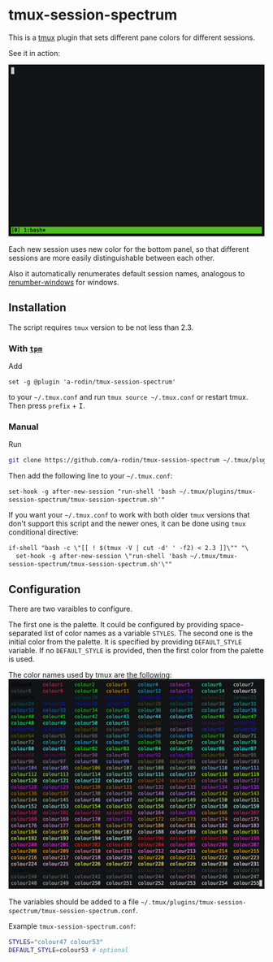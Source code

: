 # tmux-session-spectrum

This is a [tmux](https://tmux.github.io/) plugin that sets different pane colors
for different sessions.


See it in action:

<img src="https://raw.githubusercontent.com/a-rodin/tmux-session-spectrum/images/recording.gif" width="589">

Each new session uses new color for the bottom panel, so that different sessions are
more easily distinguishable between each other.

Also it automatically renumerates default session names, analogous to 
[renumber-windows](http://man.openbsd.org/OpenBSD-current/man1/tmux.1#renumber-windows) for
windows.

## Installation

The script requires `tmux` version to be not less than 2.3.

### With [`tpm`](https://github.com/tmux-plugins/tpm)

Add

```
set -g @plugin 'a-rodin/tmux-session-spectrum'
```

to your `~/.tmux.conf` and run `tmux source ~/.tmux.conf` or restart tmux. Then press `prefix` + <kbd>I</kbd>.

### Manual

Run

```sh
git clone https://github.com/a-rodin/tmux-session-spectrum ~/.tmux/plugins/tmux-session-spectrum
```

Then add the following line to your `~/.tmux.conf`:

```
set-hook -g after-new-session "run-shell 'bash ~/.tmux/plugins/tmux-session-spectrum/tmux-session-spectrum.sh'"
```

If you want your `~/.tmux.conf` to work with both older `tmux` versions that don't support
this script and the newer ones, it can be done using `tmux` conditional directive:

```
if-shell "bash -c \"[[ ! $(tmux -V | cut -d' ' -f2) < 2.3 ]]\"" "\
  set-hook -g after-new-session \"run-shell 'bash ~/.tmux/tmux-session-spectrum/tmux-session-spectrum.sh'\""
```

## Configuration

There are two varaibles to configure.

The first one is the palette. It could be configured by providing space-separated list of color
names as a variable `STYLES`. The second one is the initial color from the palette.
It is specified by providing `DEFAULT_STYLE` variable. If no `DEFAULT_STYLE` is provided, then the
first color from the palette is used.

The color names used by tmux are [the following](https://superuser.com/a/285400/249673):
<img src="https://raw.githubusercontent.com/a-rodin/tmux-session-spectrum/images/colours.gif" width="640">

The variables should be added to a file `~/.tmux/plugins/tmux-session-spectrum/tmux-session-spectrum.conf`.

Example `tmux-session-spectrum.conf`:

```bash
STYLES="colour47 colour53"
DEFAULT_STYLE=colour53 # optional
```
